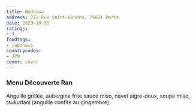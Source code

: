 ```yaml
---
title: Nodaiwa
address: 272 Rue Saint-Honoré, 75001 Paris
date: 2023-10-31
ratings:
- 4
foodtags:
- japonais
countrycodes:
- JPN
cover: cover
---
```


### Menu Découverte Ran
Anguille grillée, aubergine frite sauce miso, navet aigre-doux, soupe miso, tsukudani (anguille confite au gingembre)